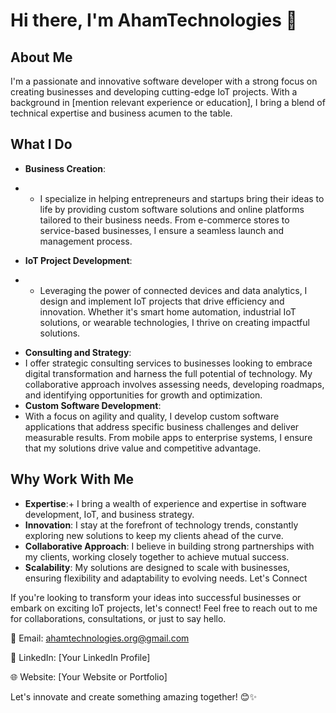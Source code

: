 # Hi there, I'm  AhamTechnologies 👋

## About Me

I'm a passionate and innovative software developer with a strong focus on creating businesses and developing cutting-edge IoT projects. With a background in [mention relevant experience or education], I bring a blend of technical expertise and business acumen to the table.

## What I Do

+ __Business Creation__:
- + I specialize in helping entrepreneurs and startups bring their ideas to life by providing custom software solutions and online platforms tailored to their business needs. From e-commerce stores to service-based businesses, I ensure a seamless launch and management process.
+ __IoT Project Development__:
- + Leveraging the power of connected devices and data analytics, I design and implement IoT projects that drive efficiency and innovation. Whether it's smart home automation, industrial IoT solutions, or wearable technologies, I thrive on creating impactful solutions.
+ __Consulting and Strategy__:
+ I offer strategic consulting services to businesses looking to embrace digital transformation and harness the full potential of technology. My collaborative approach involves assessing needs, developing roadmaps, and identifying opportunities for growth and optimization.
+ __Custom Software Development__:
+ With a focus on agility and quality, I develop custom software applications that address specific business challenges and deliver measurable results. From mobile apps to enterprise systems, I ensure that my solutions drive value and competitive advantage.
## Why Work With Me

+ __Expertise__:+ I bring a wealth of experience and expertise in software development, IoT, and business strategy.
+ __Innovation__: I stay at the forefront of technology trends, constantly exploring new solutions to keep my clients ahead of the curve.
+ __Collaborative Approach__: I believe in building strong partnerships with my clients, working closely together to achieve mutual success.
+ __Scalability__: My solutions are designed to scale with businesses, ensuring flexibility and adaptability to evolving needs.
Let's Connect

If you're looking to transform your ideas into successful businesses or embark on exciting IoT projects, let's connect! Feel free to reach out to me for collaborations, consultations, or just to say hello.

📧 Email: ahamtechnologies.org@gmail.com

🔗 LinkedIn: [Your LinkedIn Profile]

🌐 Website: [Your Website or Portfolio]

Let's innovate and create something amazing together! 😊✨
